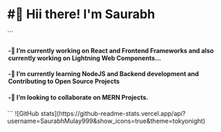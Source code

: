 <h1>#👋 Hii there! I'm Saurabh</h1> 
```
<div style="padding:2px">
<h4>-🔭 I’m currently working on React and Frontend Frameworks and also currently working on Lightning Web Components...</h4>
<h4>-🌱 I’m currently learning NodeJS and Backend development and Contributing to Open Source Projects</h4>
<h4>-👯 I’m looking to collaborate on MERN Projects.</h4>
</div>
```
![GitHub stats](https://github-readme-stats.vercel.app/api?username=SaurabhMulay999&show_icons=true&theme=tokyonight)


<!--
**SaurabhMulay999/SaurabhMulay999** is a ✨ _special_ ✨ repository because its `README.md` (this file) appears on your GitHub profile.

Here are some ideas to get you started:

- 🔭 I’m currently working on ...
- 🌱 I’m currently learning ...
- 👯 I’m looking to collaborate on ...
- 🤔 I’m looking for help with ...
- 💬 Ask me about ...
- 📫 How to reach me: ...
- 😄 Pronouns: ...
- ⚡ Fun fact: ...
-->
